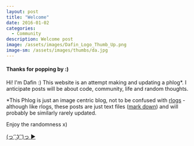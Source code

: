 ```yaml
---
layout: post
title: "Welcome"
date: 2016-01-02
categories:
  - Community
description: Welcome post
image: /assets/images/Dafin_Logo_Thumb_Up.png
image-sm: /assets/images/thumbs/da.jpg 
---
```

#### Thanks for popping by :)
Hi! I'm Dafin :) This website is an attempt making and updating a phlog*.
I anticipate posts will be about code, community, life and random thoughts.


*This Phlog is just an image centric blog, not to be confused with [rlogs](https://en.wikipedia.org/wiki/Phlog "rlogs AKA plogs") - although like rlogs, these posts are just text files ([mark down](https://en.wikipedia.org/wiki/Markdown "usually with a .md file extension")) and will probably be similarly rarely updated.

Enjoy the randomness x)



[(っ ͡ ͜ʖ ͡ )っ  :arrow_forward:](../ "Take me home :)")